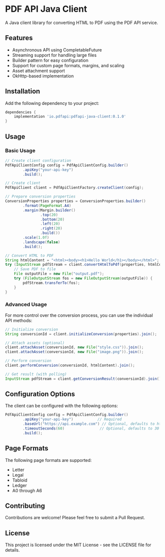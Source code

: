 # PDF API Java Client

A Java client library for converting HTML to PDF using the PDF API service.

## Features

- Asynchronous API using CompletableFuture
- Streaming support for handling large files
- Builder pattern for easy configuration
- Support for custom page formats, margins, and scaling
- Asset attachment support
- OkHttp-based implementation

## Installation

Add the following dependency to your project:

```gradle
dependencies {
    implementation 'io.pdfapi:pdfapi-java-client:0.1.0'
}
```

## Usage

### Basic Usage

```java
// Create client configuration
PdfApiClientConfig config = PdfApiClientConfig.builder()
        .apiKey("your-api-key")
        .build();

// Create client
PdfApiClient client = PdfApiClientFactory.createClient(config);

// Prepare conversion properties
ConversionProperties properties = ConversionProperties.builder()
        .format(PageFormat.A4)
        .margin(Margin.builder()
                .top(20)
                .bottom(20)
                .left(20)
                .right(20)
                .build())
        .scale(1.0f)
        .landscape(false)
        .build();

// Convert HTML to PDF
String htmlContent = "<html><body><h1>Hello World</h1></body></html>";
try (InputStream pdfStream = client.convertHtmlToPdf(properties, htmlContent).join()) {
    // Save PDF to file
    File outputFile = new File("output.pdf");
    try (FileOutputStream fos = new FileOutputStream(outputFile)) {
        pdfStream.transferTo(fos);
    }
}
```

### Advanced Usage

For more control over the conversion process, you can use the individual API methods:

```java
// Initialize conversion
String conversionId = client.initializeConversion(properties).join();

// Attach assets (optional)
client.attachAsset(conversionId, new File("style.css")).join();
client.attachAsset(conversionId, new File("image.png")).join();

// Perform conversion
client.performConversion(conversionId, htmlContent).join();

// Get result (with polling)
InputStream pdfStream = client.getConversionResult(conversionId).join();
```

## Configuration Options

The client can be configured with the following options:

```java
PdfApiClientConfig config = PdfApiClientConfig.builder()
        .apiKey("your-api-key")           // Required
        .baseUrl("https://api.example.com") // Optional, defaults to https://api.pdfapi.io
        .timeoutSeconds(60)                // Optional, defaults to 30
        .build();
```

## Page Formats

The following page formats are supported:

- Letter
- Legal
- Tabloid
- Ledger
- A0 through A6

## Contributing

Contributions are welcome! Please feel free to submit a Pull Request.

## License

This project is licensed under the MIT License - see the LICENSE file for details. 